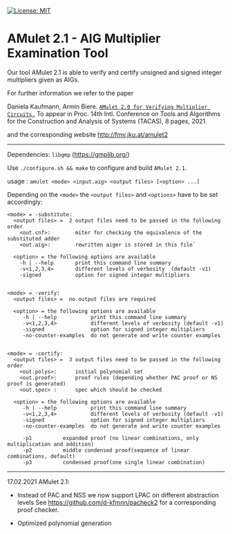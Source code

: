[![License: MIT](https://img.shields.io/badge/License-MIT-yellow.svg)](https://opensource.org/licenses/MIT)

AMulet 2.1 - AIG Multiplier Examination Tool
================================================================================

Our tool AMulet 2.1 is able to verify and certify unsigned and signed 
integer multipliers given as AIGs.

For further information we refer to the paper

Daniela Kaufmann, Armin Biere. 
 [`AMulet 2.0 for Verifying Multiplier Circuits.`](https://danielakaufmann.at/kaufmannbiere-tacas21/)
To appear in Proc. 14th Intl. Conference on Tools and Algorithms for the Construction and Analysis of Systems (TACAS), 8 pages, 2021.

and the corresponding website http://fmv.jku.at/amulet2  
  
----------------------------------------------------------------  
  
Dependencies: `libgmp` (https://gmplib.org/)

Use `./configure.sh && make` to configure and build `AMulet 2.1`.


usage : `amulet <mode> <input.aig> <output files> [<option> ...]`

Depending on the `<mode>` the `<output files>` and `<options>` have to be set accordingly:


    <mode> = -substitute:
      <output files> =  2 output files need to be passed in the following order 
        <out.cnf>:        miter for checking the equivalence of the substituted adder 
        <out.aig>:        rewritten aiger is stored in this file` 

      <option> = the following options are available 
        -h | --help       print this command line summary 
        -v<1,2,3,4>       different levels of verbosity  (default -v1)
        -signed           option for signed integer multipliers 


    <mode> = -verify:
      <output files> =  no output files are required 
      
      <option> = the following options are available 
         -h | --help           print this command line summary 
         -v<1,2,3,4>           different levels of verbosity (default -v1) 
         -signed               option for signed integer multipliers    
         -no-counter-examples  do not generate and write counter examples
     
     
    <mode> = -certify:
      <output files> =  3 output files need to be passed in the following order
        <out.polys>:      initial polynomial set 
        <out.proof>:      proof rules (depending whether PAC proof or NS proof is generated) 
        <out.spec> :      spec which should be checked 
      
      <option> = the following options are available 
         -h | --help           print this command line summary 
         -v<1,2,3,4>           different levels of verbosity (default -v1) 
         -signed               option for signed integer multipliers 
         -no-counter-examples  do not generate and write counter examples

         -p1          expanded proof (no linear combinations, only multiplication and addition)
         -p2          middle condensed proof(sequence of linear combinations, default)
         -p3          condensed proof(one single linear combination)

--------------------------------------------------
17.02.2021 AMulet 2.1:  
  - Instead of PAC and NSS we now support LPAC on different abstraction levels
    See https://github.com/d-kfmnn/pacheck2 for a corresponding proof checker.
           
  - Optimized polynomial generation 

